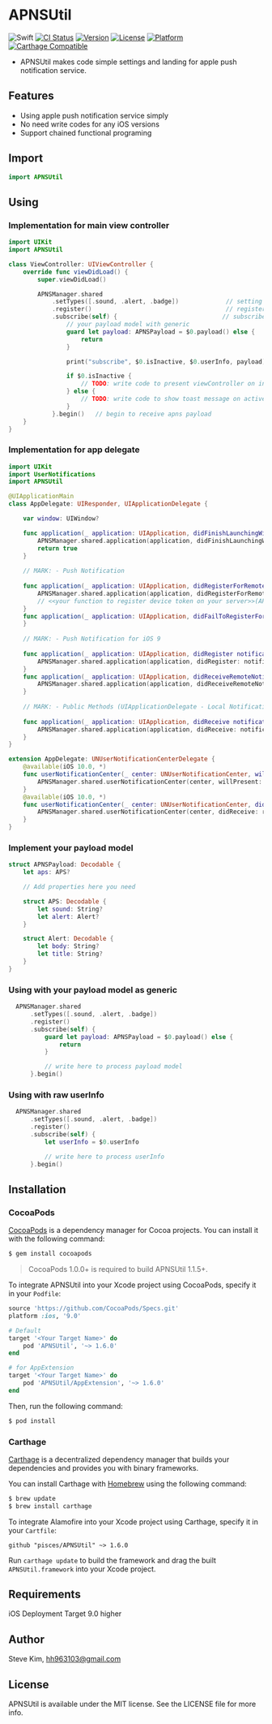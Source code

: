 # APNSUtil

![Swift](https://img.shields.io/badge/Swift-4.x-orange.svg)
[![CI Status](http://img.shields.io/travis/pisces/APNSUtil.svg?style=flat)](https://travis-ci.org/pisces/APNSUtil)
[![Version](https://img.shields.io/cocoapods/v/APNSUtil.svg?style=flat)](http://cocoapods.org/pods/APNSUtil)
[![License](https://img.shields.io/cocoapods/l/APNSUtil.svg?style=flat)](http://cocoapods.org/pods/APNSUtil)
[![Platform](https://img.shields.io/cocoapods/p/APNSUtil.svg?style=flat)](http://cocoapods.org/pods/APNSUtil)
[![Carthage Compatible](https://img.shields.io/badge/Carthage-compatible-4BC51D.svg?style=flat)](https://github.com/Carthage/Carthage)

- APNSUtil makes code simple settings and landing for apple push notification service.

## Features
- Using apple push notification service simply
- No need write codes for any iOS versions
- Support chained functional programing

## Import

```swift
import APNSUtil
```

## Using

### Implementation for main view controller
```swift
import UIKit
import APNSUtil

class ViewController: UIViewController {
    override func viewDidLoad() {
        super.viewDidLoad()

        APNSManager.shared
            .setTypes([.sound, .alert, .badge])             // setting user notification types
            .register()                                     // register to use apns
            .subscribe(self) {                             // subscribe to receive apns payload
                // your payload model with generic
                guard let payload: APNSPayload = $0.payload() else {
                    return
                }

                print("subscribe", $0.isInactive, $0.userInfo, payload)

                if $0.isInactive {
                    // TODO: write code to present viewController on inactive
                } else {
                    // TODO: write code to show toast message on active
                }
            }.begin()   // begin to receive apns payload
    }
}
```

### Implementation for app delegate

```swift
import UIKit
import UserNotifications
import APNSUtil

@UIApplicationMain
class AppDelegate: UIResponder, UIApplicationDelegate {

    var window: UIWindow?

    func application(_ application: UIApplication, didFinishLaunchingWithOptions launchOptions: [UIApplicationLaunchOptionsKey: Any]?) -> Bool {
        APNSManager.shared.application(application, didFinishLaunchingWithOptions: launchOptions)
        return true
    }
    
    // MARK: - Push Notification
    
    func application(_ application: UIApplication, didRegisterForRemoteNotificationsWithDeviceToken deviceToken: Data) {
        APNSManager.shared.application(application, didRegisterForRemoteNotificationsWithDeviceToken: deviceToken)
        // <<your function to register device token on your server>>(APNSInstance.shared.tokenString)
    }
    func application(_ application: UIApplication, didFailToRegisterForRemoteNotificationsWithError error: Error) {
    }
    
    // MARK: - Push Notification for iOS 9
    
    func application(_ application: UIApplication, didRegister notificationSettings: UIUserNotificationSettings) {
        APNSManager.shared.application(application, didRegister: notificationSettings)
    }
    func application(_ application: UIApplication, didReceiveRemoteNotification userInfo: [AnyHashable : Any]) {
        APNSManager.shared.application(application, didReceiveRemoteNotification: userInfo)
    }
    
    // MARK: - Public Methods (UIApplicationDelegate - Local Notification)
    
    func application(_ application: UIApplication, didReceive notification: UILocalNotification) {
        APNSManager.shared.application(application, didReceive: notification)
    }
}

extension AppDelegate: UNUserNotificationCenterDelegate {
    @available(iOS 10.0, *)
    func userNotificationCenter(_ center: UNUserNotificationCenter, willPresent notification: UNNotification, withCompletionHandler completionHandler: @escaping (UNNotificationPresentationOptions) -> Void) {
        APNSManager.shared.userNotificationCenter(center, willPresent: notification)
    }
    @available(iOS 10.0, *)
    func userNotificationCenter(_ center: UNUserNotificationCenter, didReceive response: UNNotificationResponse, withCompletionHandler completionHandler: @escaping () -> Void) {
        APNSManager.shared.userNotificationCenter(center, didReceive: response)
    }
}
```

### Implement your payload model
```swift
struct APNSPayload: Decodable {
    let aps: APS?

    // Add properties here you need

    struct APS: Decodable {
        let sound: String?
        let alert: Alert?
    }

    struct Alert: Decodable {
        let body: String?
        let title: String?
    }
}
```

### Using with your payload model as generic

```swift
  APNSManager.shared
      .setTypes([.sound, .alert, .badge])
      .register()
      .subscribe(self) {
          guard let payload: APNSPayload = $0.payload() else {
              return
          }

          // write here to process payload model
      }.begin()
```

### Using with raw userInfo

```swift
  APNSManager.shared
      .setTypes([.sound, .alert, .badge])
      .register()
      .subscribe(self) {
          let userInfo = $0.userInfo

          // write here to process userInfo
      }.begin()
```

## Installation

### CocoaPods

[CocoaPods](http://cocoapods.org) is a dependency manager for Cocoa projects. You can install it with the following command:

```bash
$ gem install cocoapods
```

> CocoaPods 1.0.0+ is required to build APNSUtil 1.1.5+.

To integrate APNSUtil into your Xcode project using CocoaPods, specify it in your `Podfile`:

```ruby
source 'https://github.com/CocoaPods/Specs.git'
platform :ios, '9.0'

# Default
target '<Your Target Name>' do
    pod 'APNSUtil', '~> 1.6.0'
end

# for AppExtension
target '<Your Target Name>' do
    pod 'APNSUtil/AppExtension', '~> 1.6.0'
end
```

Then, run the following command:

```bash
$ pod install
```

### Carthage

[Carthage](https://github.com/Carthage/Carthage) is a decentralized dependency manager that builds your dependencies and provides you with binary frameworks.

You can install Carthage with [Homebrew](http://brew.sh/) using the following command:

```bash
$ brew update
$ brew install carthage
```

To integrate Alamofire into your Xcode project using Carthage, specify it in your `Cartfile`:

```ogdl
github "pisces/APNSUtil" ~> 1.6.0
```

Run `carthage update` to build the framework and drag the built `APNSUtil.framework` into your Xcode project.

## Requirements

iOS Deployment Target 9.0 higher

## Author

Steve Kim, hh963103@gmail.com

## License

APNSUtil is available under the MIT license. See the LICENSE file for more info.
